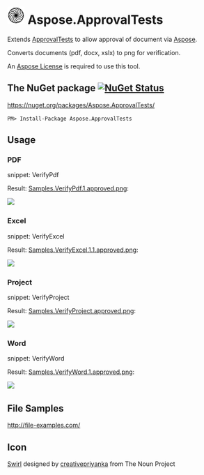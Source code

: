 # <img src="https://raw.githubusercontent.com/SimonCropp/Aspose.ApprovalTests/master/icon.png" height="40px"> Aspose.ApprovalTests

Extends [ApprovalTests](https://github.com/approvals/ApprovalTests.Net) to allow approval of document via [Aspose](https://www.aspose.com/).

Converts documents (pdf, docx, xslx) to png for verification.

An [Aspose License](https://purchase.aspose.com/policies/license-types) is required to use this tool.


## The NuGet package [![NuGet Status](http://img.shields.io/nuget/v/Aspose.ApprovalTests.svg?style=flat)](https://www.nuget.org/packages/Aspose.ApprovalTests/)

https://nuget.org/packages/Aspose.ApprovalTests/

    PM> Install-Package Aspose.ApprovalTests


## Usage


### PDF

snippet: VerifyPdf

Result: [Samples.VerifyPdf.1.approved.png](https://raw.github.com/SimonCropp/Aspose.ApprovalTests/master/src/Tests/Samples.VerifyPdf.1.approved.png):

<img src="https://raw.github.com/SimonCropp/Aspose.ApprovalTests/master/src/Tests/Samples.VerifyPdf.1.approved.png" width="200px">


### Excel

snippet: VerifyExcel

Result: [Samples.VerifyExcel.1.1.approved.png](https://raw.github.com/SimonCropp/Aspose.ApprovalTests/master/src/Tests/Samples.VerifyExcel.1.1.approved.png):

<img src="https://raw.github.com/SimonCropp/Aspose.ApprovalTests/master/src/Tests/Samples.VerifyExcel.1.1.approved.png" width="200px">


### Project

snippet: VerifyProject

Result: [Samples.VerifyProject.approved.png](https://raw.github.com/SimonCropp/Aspose.ApprovalTests/master/src/Tests/Samples.VerifyProject.approved.png):

<img src="https://raw.github.com/SimonCropp/Aspose.ApprovalTests/master/src/Tests/Samples.VerifyProject.approved.png" width="200px">


### Word

snippet: VerifyWord

Result: [Samples.VerifyWord.1.approved.png](https://raw.github.com/SimonCropp/Aspose.ApprovalTests/master/src/Tests/Samples.VerifyWord.1.approved.png):

<img src="https://raw.github.com/SimonCropp/Aspose.ApprovalTests/master/src/Tests/Samples.VerifyWord.1.approved.png" width="200px">


## File Samples

http://file-examples.com/


## Icon

<a href="http://thenounproject.com/term/swirl/1568686/" target="_blank">Swirl</a> designed by <a href="http://thenounproject.com/creativepriyanka" target="_blank">creativepriyanka</a> from The Noun Project
